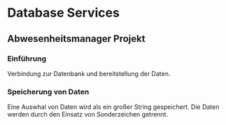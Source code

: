 # Database Services
## Abwesenheitsmanager Projekt
### Einführung
Verbindung zur Datenbank und bereitstellung der Daten. 

### Speicherung von Daten
Eine Auswhal von Daten wird als ein großer String gespeichert. Die Daten
werden durch den Einsatz von Sonderzeichen getrennt. 